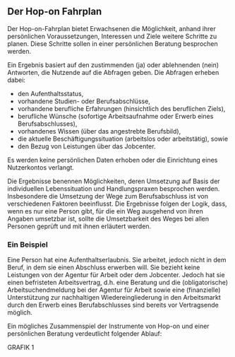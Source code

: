 ## Der Hop-on Fahrplan

Der Hop-on-Fahrplan bietet Erwachsenen die Möglichkeit, anhand ihrer persönlichen Voraussetzungen, Interessen und Ziele weitere Schritte zu planen. Diese Schritte sollen in einer persönlichen Beratung besprochen werden.

Ein Ergebnis basiert auf den zustimmenden \(ja\) oder ablehnenden \(nein\) Antworten, die Nutzende auf die Abfragen geben. Die Abfragen erheben dabei:

* den Aufenthaltsstatus,
* vorhandene Studien- oder Berufsabschlüsse,
* vorhandene berufliche Erfahrungen \(hinsichtlich des beruflichen Ziels\),
* berufliche Wünsche \(sofortige Arbeitsaufnahme oder Erwerb eines Berufsabschlusses\),
* vorhandenes Wissen \(über das angestrebte Berufsbild\),
* die aktuelle Beschäftigungssituation \(arbeitslos oder arbeitstätig\), sowie
* den Bezug von Leistungen über das Jobcenter.

Es werden keine persönlichen Daten erhoben oder die Einrichtung eines Nutzerkontos verlangt.

Die Ergebnisse benennen Möglichkeiten, deren Umsetzung auf Basis der individuellen Lebenssituation und Handlungspraxen besprochen werden. Insbesondere die Umsetzung der Wege zum Berufsabschluss ist von verschiedenen Faktoren beeinflusst. Die Ergebnisse folgen der Logik, dass, wenn es nur eine Person gibt, für die ein Weg ausgehend von ihren Angaben umsetzbar ist, sollte die Umsetzbarkeit des Weges bei allen Personen geprüft und mit ihnen erläutert werden.

### Ein Beispiel

Eine Person hat eine Aufenthaltserlaubnis. Sie arbeitet, jedoch nicht in dem Beruf, in dem sie einen Abschluss erwerben will. Sie bezieht keine Leistungen von der Agentur für Arbeit oder dem Jobcenter. Jedoch hat sie einen befristeten Arbeitsvertrag, d.h. eine Beratung und die \(obligatorische\) Arbeitsuchendmeldung bei der Agentur für Arbeit sowie eine \(finanzielle\) Unterstützung zur nachhaltigen Wiedereingliederung in den Arbeitsmarkt durch den Erwerb eines Berufabschlusses sind bereits vor Vertragsende möglich.

Ein mögliches Zusammenspiel der Instrumente von Hop-on und einer persönlichen Beratung verdeutlicht folgender Ablauf:

GRAFIK 1
